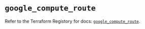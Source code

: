 # `google_compute_route`

Refer to the Terraform Registory for docs: [`google_compute_route`](https://registry.terraform.io/providers/hashicorp/google/4.65.0/docs/resources/compute_route).
